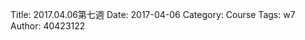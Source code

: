 Title: 2017.04.06第七週
Date: 2017-04-06
Category: Course
Tags: w7
Author: 40423122

<!-- PELICAN_END_SUMMARY -->